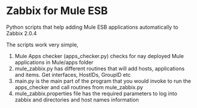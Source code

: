 Zabbix for Mule ESB
===================

Python scripts that help adding Mule ESB applications automatically to Zabbix 2.0.4

The scripts work very simple, 
1. Mule Apps checker (apps_checker.py) checks for nay deployed Mule applications in Mule/apps folder
2. mule_zabbix.py has different routines that will add hosts, applications and items. Get interfaces, HostIDs, GroupID etc
3. main.py is the main part of the program that you would invoke to run the apps_checker and call routines from mule_zabbix.py
4. mule_zabbix.properties file has the required parameters to log into zabbix and directories and host names information 